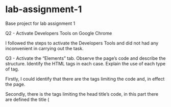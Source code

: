 # lab-assignment-1
Base project for lab assignment 1


Q2 - Activate Developers Tools on Google Chrome

I followed the steps to activate the Developers Tools and did not had any inconvenient in carrying out the task.

Q3 - Activate the “Elements” tab. Observe the page’s code and describe the structure. Identify the HTML tags in each case. Explain the use of each type of tag.

Firstly, I could identify that there are the tags <html> limiting the code and, in effect the page.  

Secondly, there is the tags <head> limiting the head title’s code, in this part there are defined the title (<title>), the meta data (<meta>) which commonly describes the page’s Information, specifically, the content’s type, style, script and tool bar. Then, there are links (<link>) that are used to link to external style sheets. 

Thirdly, there is the body (<body>) of the page, in this section is included the texts and images that will be display, and indicators of the characteristics that information should have. Moreover, in the body, there's <center> tag, to center aligned text. Also, the <table> tag it's used to defined to HTML's table. Then, there's <tbody> tag, this one is used to organize the body in HTML tables, we could appreciate that each news that's published in this section, it's attributes and the link that will direct us to the news. In specific, <tr> roll in to HTML's table, <td> set to HTML's table that's left aligned, <img> is to define an image in HTML and the tag <script> that points to an external script file.

Q4 - Activate the tab “Sources”. Describe each one of the files.

(index) – in this document it’s defined the text and information that is shown in that page. In concrete, the name of the news and the information display in the bottom of the page. Furthermore, their attributes, like link, disposition, among others. 

Hn.js?ok3V8Gydw5sSOFppv3U2 – in this file, there are the functions that are used in the program. Specifically, when the user clicks an information or link, also the tasks HTML must carry out to deliver the order.

news.css?ok3V8Gydw5sSOFppv3U2 – in this file, there are defined the characteristics of the program, the typography, letter size, colors, distribution of information, images size and distribution, among others.

grayarrow2x.gif – this file is a gif of the icon that appears in left side of every news that is published, it is a grey arrow.

s.gif – this file is empty.

y18.gif - this file is a gif of the icon of the site, which it is positioned on that head title, it is a black “Y” with an orange background. 

Q5 - Activate the tab “Network”, and reload the page. earch on Google for “xhr request” and research what it is about. At what moment were these files loaded by the web browser?

XHR Request is an API available to web browser scripting languages (JavsScript). It is used to sedn HTTP reuqests to a web server and load the server response fata back into the script. The interface is implemented as a class from which a client application can generate as many instances as it needs to handle the dialogue with the server.

Furthermore, the files are loaded after the request is send. For example, the file news.ycombinator.com, this file has the following request:

Request/Response
Request sent 78 us
Waiting (TTFB) 208.17 ms
Content Download 1.18 mw
 
This one is loaded at 1.18 ms after the refresh. 

Q6 - Activate the tab “Security”. Find out what entity (certifying authority) emitted the certificate used by the web site, and the expiration date of the certificate.

The certificate expires: Monday, January 18, 2038, 20:59:59 Chilean summer time. Moreover, the company that issued the certificate is COMODO CA Limited it is located in Salford, Greater Manchester, Great Britain. 








